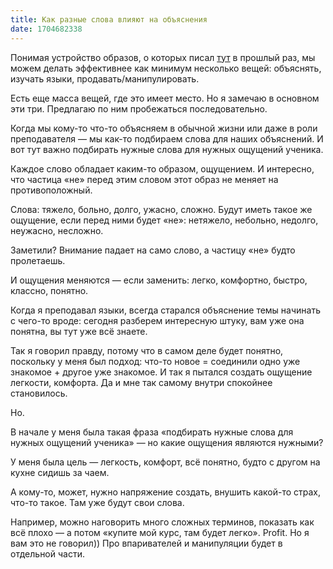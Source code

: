 ```yaml
---
title: Как разные слова влияют на объяснения
date: 1704682338
---
```


Понимая устройство образов, о которых писал <a class="text-indigo-500 no-underline" href="/posts/45">тут</a> в прошлый раз, мы можем делать эффективнее как минимум несколько вещей: объяснять, изучать языки, продавать/манипулировать.

Есть еще масса вещей, где это имеет место. Но я замечаю в основном эти три. Предлагаю по ним пробежаться последовательно.

Когда мы кому-то что-то объясняем в обычной жизни или даже в роли преподавателя — мы как-то подбираем слова для наших объяснений. И вот тут важно подбирать нужные слова для нужных ощущений ученика.

Каждое слово обладает каким-то образом, ощущением. И интересно, что частица «не» перед этим словом этот образ не меняет на противоположный.

Слова: тяжело, больно, долго, ужасно, сложно. Будут иметь такое же ощущение, если перед ними будет «не»: нетяжело, небольно, недолго, неужасно, несложно.

Заметили? Внимание падает на само слово, а частицу «не» будто пролетаешь.

И ощущения меняются — если заменить: легко, комфортно, быстро, классно, понятно.

Когда я преподавал языки, всегда старался объяснение темы начинать с чего-то вроде: сегодня разберем интересную штуку, вам уже она понятна, вы тут уже всё знаете.

Так я говорил правду, потому что в самом деле будет понятно, поскольку у меня был подход: что-то новое = соединили одно уже знакомое + другое уже знакомое. И так я пытался создать ощущение легкости, комфорта. Да и мне так самому внутри спокойнее становилось.

Но.

В начале у меня была такая фраза «подбирать нужные слова для нужных ощущений ученика» — но какие ощущения являются нужными?

У меня была цель — легкость, комфорт, всё понятно, будто с другом на кухне сидишь за чаем.

А кому-то, может, нужно напряжение создать, внушить какой-то страх, что-то такое. Там уже будут свои слова.

Например, можно наговорить много сложных терминов, показать как всё плохо — а потом «купите мой курс, там будет легко». Profit. Но я вам это не говорил)) Про впаривателей и манипуляции будет в отдельной части.
